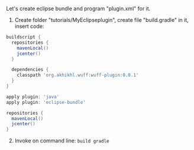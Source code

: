 Let's create eclipse bundle and program "plugin.xml" for it.

1. Create folder "tutorials/MyEclipseplugin", create file "build.gradle" in it, insert code:

  ```groovy
  buildscript {
    repositories {
      mavenLocal()
      jcenter()
    }

    dependencies {
      classpath 'org.akhikhl.wuff:wuff-plugin:0.0.1'
    }
  }

  apply plugin: 'java'
  apply plugin: 'eclipse-bundle'

  repositories {
    mavenLocal()
    jcenter()
  }
  ```

2. Invoke on command line: `build gradle`
